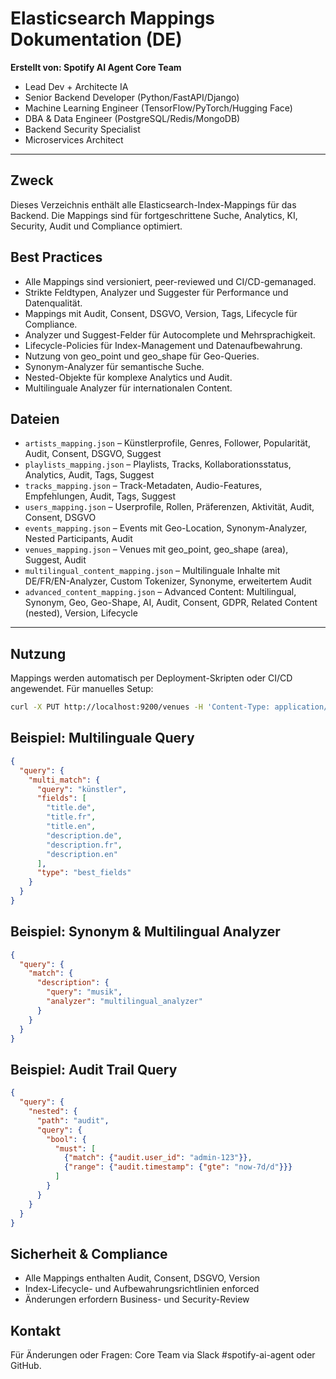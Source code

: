 # Elasticsearch Mappings Dokumentation (DE)

**Erstellt von: Spotify AI Agent Core Team**
- Lead Dev + Architecte IA
- Senior Backend Developer (Python/FastAPI/Django)
- Machine Learning Engineer (TensorFlow/PyTorch/Hugging Face)
- DBA & Data Engineer (PostgreSQL/Redis/MongoDB)
- Backend Security Specialist
- Microservices Architect

---

## Zweck
Dieses Verzeichnis enthält alle Elasticsearch-Index-Mappings für das Backend. Die Mappings sind für fortgeschrittene Suche, Analytics, KI, Security, Audit und Compliance optimiert.

## Best Practices
- Alle Mappings sind versioniert, peer-reviewed und CI/CD-gemanaged.
- Strikte Feldtypen, Analyzer und Suggester für Performance und Datenqualität.
- Mappings mit Audit, Consent, DSGVO, Version, Tags, Lifecycle für Compliance.
- Analyzer und Suggest-Felder für Autocomplete und Mehrsprachigkeit.
- Lifecycle-Policies für Index-Management und Datenaufbewahrung.
- Nutzung von geo_point und geo_shape für Geo-Queries.
- Synonym-Analyzer für semantische Suche.
- Nested-Objekte für komplexe Analytics und Audit.
- Multilinguale Analyzer für internationalen Content.

## Dateien
- `artists_mapping.json` – Künstlerprofile, Genres, Follower, Popularität, Audit, Consent, DSGVO, Suggest
- `playlists_mapping.json` – Playlists, Tracks, Kollaborationsstatus, Analytics, Audit, Tags, Suggest
- `tracks_mapping.json` – Track-Metadaten, Audio-Features, Empfehlungen, Audit, Tags, Suggest
- `users_mapping.json` – Userprofile, Rollen, Präferenzen, Aktivität, Audit, Consent, DSGVO
- `events_mapping.json` – Events mit Geo-Location, Synonym-Analyzer, Nested Participants, Audit
- `venues_mapping.json` – Venues mit geo_point, geo_shape (area), Suggest, Audit
- `multilingual_content_mapping.json` – Multilinguale Inhalte mit DE/FR/EN-Analyzer, Custom Tokenizer, Synonyme, erweitertem Audit
- `advanced_content_mapping.json` – Advanced Content: Multilingual, Synonym, Geo, Geo-Shape, AI, Audit, Consent, GDPR, Related Content (nested), Version, Lifecycle

---

## Nutzung
Mappings werden automatisch per Deployment-Skripten oder CI/CD angewendet. Für manuelles Setup:
```bash
curl -X PUT http://localhost:9200/venues -H 'Content-Type: application/json' -d @venues_mapping.json
```

## Beispiel: Multilinguale Query
```json
{
  "query": {
    "multi_match": {
      "query": "künstler",
      "fields": [
        "title.de",
        "title.fr",
        "title.en",
        "description.de",
        "description.fr",
        "description.en"
      ],
      "type": "best_fields"
    }
  }
}
```

## Beispiel: Synonym & Multilingual Analyzer
```json
{
  "query": {
    "match": {
      "description": {
        "query": "musik",
        "analyzer": "multilingual_analyzer"
      }
    }
  }
}
```

## Beispiel: Audit Trail Query
```json
{
  "query": {
    "nested": {
      "path": "audit",
      "query": {
        "bool": {
          "must": [
            {"match": {"audit.user_id": "admin-123"}},
            {"range": {"audit.timestamp": {"gte": "now-7d/d"}}}
          ]
        }
      }
    }
  }
}
```

## Sicherheit & Compliance
- Alle Mappings enthalten Audit, Consent, DSGVO, Version
- Index-Lifecycle- und Aufbewahrungsrichtlinien enforced
- Änderungen erfordern Business- und Security-Review

## Kontakt
Für Änderungen oder Fragen: Core Team via Slack #spotify-ai-agent oder GitHub.


